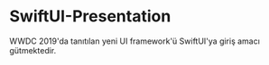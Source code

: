 # SwiftUI-Presentation
WWDC 2019'da tanıtılan yeni UI framework'ü SwiftUI'ya giriş amacı gütmektedir.
